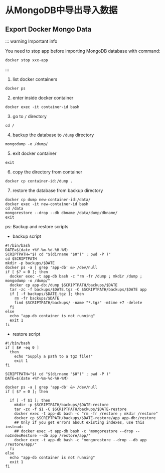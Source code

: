 # 从MongoDB中导出导入数据
## Export Docker Mongo Data

::: warning
Important info

You need to stop app before importing MongoDB database with command:

```shell script
docker stop xxx-app
```
:::



1. list docker containers 

```shell script
docker ps
```

2. enter inside docker container

```shell script
docker exec -it container-id bash
```

3. go to `/` directory

```shell script
cd /
```

4. backup the database to `/dump` directory
```shell script
mongodump -o /dump/
```

5. exit docker container
```shell script
exit
```

6. copy the directory from container
```shell script
docker cp container-id:/dump .
```

7. restore the database from backup directory
```shell script
docker cp dump new-container-id:/data/
docker exec -it new-container-id bash
cd /data
mongorestore --drop --db dbname /data/dump/dbname/
exit
```

ps: Backup and restore scripts

- backup script
```shell script
#!/bin/bash
DATE=$(date +%Y-%m-%d-%H-%M)
SCRIPTPATH="$( cd "$(dirname "$0")" ; pwd -P )"
cd $SCRIPTPATH
mkdir -p backups/$DATE
docker ps -a | grep 'app-db' &> /dev/null
if [ $? = 0 ]; then
  docker exec -t app-db bash -c "rm -fr /dump ; mkdir /dump ; mongodump -o /dump/"
  docker cp app-db:/dump $SCRIPTPATH/backups/$DATE
  tar -zc -f backups/$DATE.tgz -C $SCRIPTPATH/backups/$DATE app
  if [ -f backups/$DATE.tgz ]; then
    rm -fr backups/$DATE
    find $SCRIPTPATH/backups/ -name "*.tgz" -mtime +7 -delete
  fi 
else
  echo "app-db container is not running"
  exit 1
fi
```

- restore script
```shell script
#!/bin/bash
if [ $# -eq 0 ]
  then
    echo "Supply a path to a tgz file!"
    exit 1
fi

SCRIPTPATH="$( cd "$(dirname "$0")" ; pwd -P )"
DATE=$(date +%Y-%m-%d-%H-%M)

docker ps -a | grep 'app-db' &> /dev/null
if [ $? = 0 ]; then

  if [ -f $1 ]; then
    mkdir -p $SCRIPTPATH/backups/$DATE-restore
    tar -zx -f $1 -C $SCRIPTPATH/backups/$DATE-restore
    docker exec -t app-db bash -c "rm -fr /restore ; mkdir /restore"
    docker cp $SCRIPTPATH/backups/$DATE-restore/app app-db:/restore
    ## Only if you get errors about existing indexes, use this instead:
    ## docker exec -t app-db bash -c "mongorestore --drop --noIndexRestore --db app /restore/app/"
    docker exec -t app-db bash -c "mongorestore --drop --db app /restore/app/"
  fi
else
  echo "app-db container is not running"
  exit 1
fi
```


